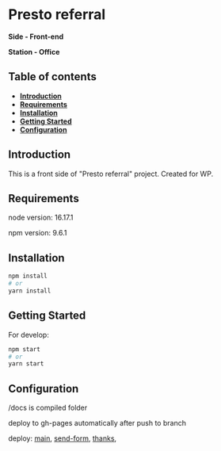 # Presto referral

**Side - Front-end**

**Station - Office**

## Table of contents
- **[Introduction](#introduction)**
- **[Requirements](#requirements)**
- **[Installation](#installation)**
- **[Getting Started](#getting-started)**
- **[Configuration](#configuration)**

<h2 id="introduction">Introduction</h2>

This is a front side of "Presto referral" project. Created for WP.

<h2 id="requirements">Requirements</h2>

node version: 16.17.1

npm version: 9.6.1

<h2 id="installation">Installation</h2>

```bash
npm install
# or
yarn install
```

<h2 id="getting-started">Getting Started</h2>

For develop:

```bash
npm start
# or
yarn start
```

<h2 id="configuration">Configuration</h2>

/docs is compiled folder

deploy to gh-pages automatically after push to branch

deploy:
[main](https://presto-agency.github.io/Presto-referral/),
[send-form](https://presto-agency.github.io/Presto-referral/send-form.html),
[thanks](https://presto-agency.github.io/Presto-referral/thanks.html),
